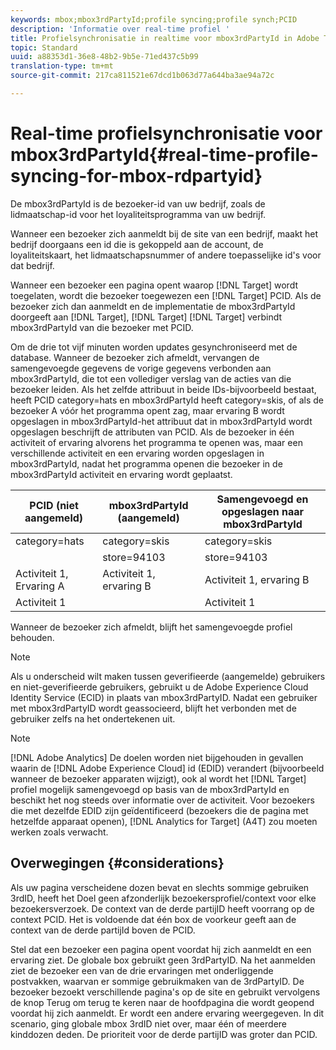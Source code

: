 ```yaml
---
keywords: mbox;mbox3rdPartyId;profile syncing;profile synch;PCID
description: 'Informatie over real-time profiel '
title: Profielsynchronisatie in realtime voor mbox3rdPartyId in Adobe Target
topic: Standard
uuid: a88353d1-36e8-48b2-9b5e-71ed437c5b99
translation-type: tm+mt
source-git-commit: 217ca811521e67dcd1b063d77a644ba3ae94a72c

---
```



# Real-time profielsynchronisatie voor mbox3rdPartyId{#real-time-profile-syncing-for-mbox-rdpartyid}

De mbox3rdPartyId is de bezoeker-id van uw bedrijf, zoals de lidmaatschap-id voor het loyaliteitsprogramma van uw bedrijf.

Wanneer een bezoeker zich aanmeldt bij de site van een bedrijf, maakt het bedrijf doorgaans een id die is gekoppeld aan de account, de loyaliteitskaart, het lidmaatschapsnummer of andere toepasselijke id&#39;s voor dat bedrijf.

Wanneer een bezoeker een pagina opent waarop [!DNL Target] wordt toegelaten, wordt die bezoeker toegewezen een [!DNL Target] PCID. Als de bezoeker zich dan aanmeldt en de implementatie de mbox3rdPartyId doorgeeft aan [!DNL Target], [!DNL Target] [!DNL Target] verbindt mbox3rdPartyId van die bezoeker met PCID.

Om de drie tot vijf minuten worden updates gesynchroniseerd met de database. Wanneer de bezoeker zich afmeldt, vervangen de samengevoegde gegevens de vorige gegevens verbonden aan mbox3rdPartyId, die tot een vollediger verslag van de acties van die bezoeker leiden. Als het zelfde attribuut in beide IDs-bijvoorbeeld bestaat, heeft PCID category=hats en mbox3rdPartyId heeft category=skis, of als de bezoeker A vóór het programma opent zag, maar ervaring B wordt opgeslagen in mbox3rdPartyId-het attribuut dat in mbox3rdPartyId wordt opgeslagen beschrijft de attributen van PCID. Als de bezoeker in één activiteit of ervaring alvorens het programma te openen was, maar een verschillende activiteit en een ervaring worden opgeslagen in mbox3rdPartyId, nadat het programma openen die bezoeker in de mbox3rdPartyId activiteit en ervaring wordt geplaatst.

| PCID (niet aangemeld) | mbox3rdPartyId (aangemeld) | Samengevoegd en opgeslagen naar mbox3rdPartyId |
|---|---|---|
| category=hats | category=skis | category=skis |
|  | store=94103 | store=94103 |
| Activiteit 1, Ervaring A | Activiteit 1, ervaring B | Activiteit 1, ervaring B |
| Activiteit 1 |  | Activiteit 1 |

Wanneer de bezoeker zich afmeldt, blijft het samengevoegde profiel behouden.

>[!NOTE]
>
>Als u onderscheid wilt maken tussen geverifieerde (aangemelde) gebruikers en niet-geverifieerde gebruikers, gebruikt u de Adobe Experience Cloud Identity Service (ECID) in plaats van mbox3rdPartyID. Nadat een gebruiker met mbox3rdPartyID wordt geassocieerd, blijft het verbonden met de gebruiker zelfs na het ondertekenen uit.

>[!NOTE]
>
>[!DNL Adobe Analytics] De doelen worden niet bijgehouden in gevallen waarin de [!DNL Adobe Experience Cloud] id (EDID) verandert (bijvoorbeeld wanneer de bezoeker apparaten wijzigt), ook al wordt het [!DNL Target] profiel mogelijk samengevoegd op basis van de mbox3rdPartyId en beschikt het nog steeds over informatie over de activiteit. Voor bezoekers die met dezelfde EDID zijn geïdentificeerd (bezoekers die de pagina met hetzelfde apparaat openen), [!DNL Analytics for Target] (A4T) zou moeten werken zoals verwacht.

## Overwegingen {#considerations}

Als uw pagina verscheidene dozen bevat en slechts sommige gebruiken 3rdID, heeft het Doel geen afzonderlijk bezoekersprofiel/context voor elke bezoekersverzoek. De context van de derde partijID heeft voorrang op de context PCID. Het is voldoende dat één box de voorkeur geeft aan de context van de derde partijId boven de PCID.

Stel dat een bezoeker een pagina opent voordat hij zich aanmeldt en een ervaring ziet. De globale box gebruikt geen 3rdPartyID. Na het aanmelden ziet de bezoeker een van de drie ervaringen met onderliggende postvakken, waarvan er sommige gebruikmaken van de 3rdPartyID. De bezoeker bezoekt verschillende pagina&#39;s op de site en gebruikt vervolgens de knop Terug om terug te keren naar de hoofdpagina die wordt geopend voordat hij zich aanmeldt. Er wordt een andere ervaring weergegeven. In dit scenario, ging globale mbox 3rdID niet over, maar één of meerdere kinddozen deden. De prioriteit voor de derde partijID was groter dan PCID.
